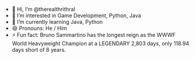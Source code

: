 - 👋 Hi, I’m @therealthrithral
- 👀 I’m interested in Game Development, Python, Java
- 🌱 I’m currently learning Java, Python
- 😄 Pronouns: He / Him
- ⚡ Fun fact: Bruno Sammartino has the longest reign as the WWWF World Heavyweight Champion at a LEGENDARY 2,803 days, only 118.94 days short of 8 years.

<!---
therealthrithral/therealthrithral is a ✨ special ✨ repository because its `README.md` (this file) appears on your GitHub profile.
You can click the Preview link to take a look at your changes.
--->
